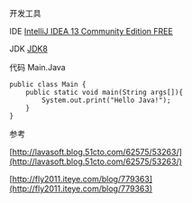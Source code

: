 开发工具 

IDE [IntelliJ IDEA 13 Community Edition FREE](http://www.jetbrains.com/idea/download/)

JDK [JDK8](http://www.oracle.com/technetwork/java/javase/downloads/jdk8-downloads-2133151.html)


代码 Main.Java

    public class Main {
        public static void main(String args[]){
            System.out.print("Hello Java!");
        }
    }

参考

[http://lavasoft.blog.51cto.com/62575/53263/](http://lavasoft.blog.51cto.com/62575/53263/)

[http://fly2011.iteye.com/blog/779363](http://fly2011.iteye.com/blog/779363)